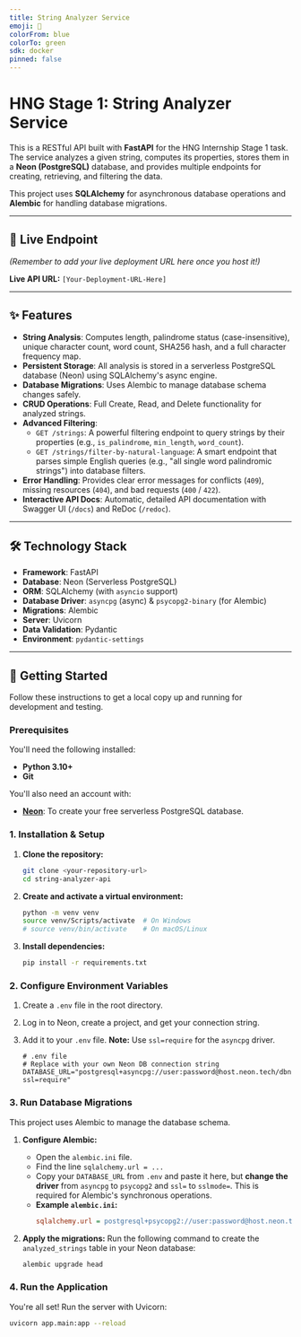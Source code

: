 ```yaml
---
title: String Analyzer Service
emoji: 🔬
colorFrom: blue
colorTo: green
sdk: docker
pinned: false
---
```


# HNG Stage 1: String Analyzer Service

This is a RESTful API built with **FastAPI** for the HNG Internship Stage 1 task. The service analyzes a given string, computes its properties, stores them in a **Neon (PostgreSQL)** database, and provides multiple endpoints for creating, retrieving, and filtering the data.

This project uses **SQLAlchemy** for asynchronous database operations and **Alembic** for handling database migrations.

---

## 🚀 Live Endpoint

*(Remember to add your live deployment URL here once you host it!)*

**Live API URL:** `[Your-Deployment-URL-Here]`

---

## ✨ Features

- **String Analysis**: Computes length, palindrome status (case-insensitive), unique character count, word count, SHA256 hash, and a full character frequency map.
- **Persistent Storage**: All analysis is stored in a serverless PostgreSQL database (Neon) using SQLAlchemy's async engine.
- **Database Migrations**: Uses Alembic to manage database schema changes safely.
- **CRUD Operations**: Full Create, Read, and Delete functionality for analyzed strings.
- **Advanced Filtering**:
    - `GET /strings`: A powerful filtering endpoint to query strings by their properties (e.g., `is_palindrome`, `min_length`, `word_count`).
    - `GET /strings/filter-by-natural-language`: A smart endpoint that parses simple English queries (e.g., "all single word palindromic strings") into database filters.
- **Error Handling**: Provides clear error messages for conflicts (`409`), missing resources (`404`), and bad requests (`400` / `422`).
- **Interactive API Docs**: Automatic, detailed API documentation with Swagger UI (`/docs`) and ReDoc (`/redoc`).

---

## 🛠️ Technology Stack

- **Framework**: FastAPI
- **Database**: Neon (Serverless PostgreSQL)
- **ORM**: SQLAlchemy (with `asyncio` support)
- **Database Driver**: `asyncpg` (async) & `psycopg2-binary` (for Alembic)
- **Migrations**: Alembic
- **Server**: Uvicorn
- **Data Validation**: Pydantic
- **Environment**: `pydantic-settings`

---

## 🚀 Getting Started

Follow these instructions to get a local copy up and running for development and testing.

### Prerequisites

You'll need the following installed:
- **Python 3.10+**
- **Git**

You'll also need an account with:
- **[Neon](https://neon.tech/)**: To create your free serverless PostgreSQL database.

### 1. Installation & Setup

1.  **Clone the repository:**
    ```bash
    git clone <your-repository-url>
    cd string-analyzer-api
    ```

2.  **Create and activate a virtual environment:**
    ```bash
    python -m venv venv
    source venv/Scripts/activate  # On Windows
    # source venv/bin/activate    # On macOS/Linux
    ```

3.  **Install dependencies:**
    ```bash
    pip install -r requirements.txt
    ```

### 2. Configure Environment Variables

1.  Create a `.env` file in the root directory.
2.  Log in to Neon, create a project, and get your connection string.
3.  Add it to your `.env` file. **Note:** Use `ssl=require` for the `asyncpg` driver.

    ```.env
    # .env file
    # Replace with your own Neon DB connection string
    DATABASE_URL="postgresql+asyncpg://user:password@host.neon.tech/dbname?ssl=require"
    ```

### 3. Run Database Migrations

This project uses Alembic to manage the database schema.

1.  **Configure Alembic:**
    - Open the `alembic.ini` file.
    - Find the line `sqlalchemy.url = ...`
    - Copy your `DATABASE_URL` from `.env` and paste it here, but **change the driver** from `asyncpg` to `psycopg2` and `ssl=` to `sslmode=`. This is required for Alembic's synchronous operations.
    - **Example `alembic.ini`:**
      ```ini
      sqlalchemy.url = postgresql+psycopg2://user:password@host.neon.tech/dbname?sslmode=require
      ```

2.  **Apply the migrations:**
    Run the following command to create the `analyzed_strings` table in your Neon database:
    ```bash
    alembic upgrade head
    ```

### 4. Run the Application

You're all set! Run the server with Uvicorn:

```bash
uvicorn app.main:app --reload